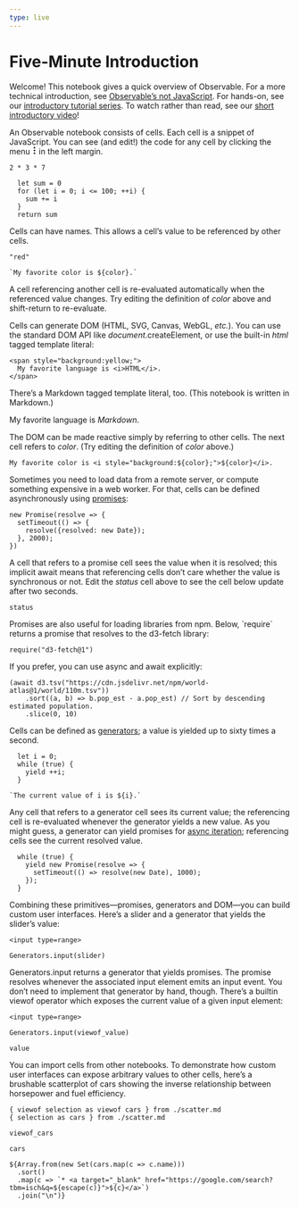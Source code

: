 ```yaml
---
type: live
---
```

# Five-Minute Introduction

Welcome! This notebook gives a quick overview of Observable. For a more technical introduction, see [Observable’s not JavaScript](/@observablehq/observables-not-javascript). For hands-on, see our [introductory tutorial series](/collection/@observablehq/introduction). To watch rather than read, see our [short introductory video](https://www.youtube.com/watch?v=uEmDwflQ3xE)!

An Observable notebook consists of cells. Each cell is a snippet of JavaScript. You can see (and edit!) the code for any cell by clicking the menu <svg viewBox="0 0 8 14" fill="currentColor" stroke="none" stroke-width="1.5" stroke-linecap="round" stroke-linejoin="round" width="8" height="14"><circle r="1.5" cx="4" cy="2"></circle><circle r="1.5" cx="4" cy="7"></circle><circle r="1.5" cx="4" cy="12"></circle></svg> in the left margin.

```{javascript}
2 * 3 * 7
```

```{javascript}
  let sum = 0
  for (let i = 0; i <= 100; ++i) {
    sum += i
  }
  return sum
```

Cells can have names. This allows a cell’s value to be referenced by other cells.

```{javascript#color}
"red"
```

```{javascript(color)}
`My favorite color is ${color}.`
```

A cell referencing another cell is re-evaluated automatically when the referenced value changes. Try editing the definition of *color* above and shift-return to re-evaluate.

Cells can generate DOM (HTML, SVG, Canvas, WebGL, *etc.*). You can use the standard DOM API like *document*.createElement, or use the built-in *html* tagged template literal:

```{html}
<span style="background:yellow;">
  My favorite language is <i>HTML</i>.
</span>
```
There’s a Markdown tagged template literal, too. (This notebook is written in Markdown.)

My favorite language is *Markdown*.

The DOM can be made reactive simply by referring to other cells. The next cell refers to *color*. (Try editing the definition of *color* above.)

```{html(color)}
My favorite color is <i style="background:${color};">${color}</i>.
```

Sometimes you need to load data from a remote server, or compute something expensive in a web worker. For that, cells can be defined asynchronously using [promises](https://developer.mozilla.org/docs/Web/JavaScript/Guide/Using_promises):

```{javascript#status}
new Promise(resolve => {
  setTimeout(() => {
    resolve({resolved: new Date});
  }, 2000);
})
```
A cell that refers to a promise cell sees the value when it is resolved; this implicit await means that referencing cells don’t care whether the value is synchronous or not. Edit the *status* cell above to see the cell below update after two seconds.

```{javascript(status)}
status
```
Promises are also useful for loading libraries from npm. Below, \`require\` returns a promise that resolves to the d3-fetch library:

```{javascript#d3(require)}
require("d3-fetch@1")
```
If you prefer, you can use async and await explicitly:

```{javascript#countries(d3)}
(await d3.tsv("https://cdn.jsdelivr.net/npm/world-atlas@1/world/110m.tsv"))
    .sort((a, b) => b.pop_est - a.pop_est) // Sort by descending estimated population.
    .slice(0, 10)
```

Cells can be defined as [generators](https://developer.mozilla.org/docs/Web/JavaScript/Guide/Iterators_and_Generators#Generators); a value is yielded up to sixty times a second.

```{javascript#i}
  let i = 0;
  while (true) {
    yield ++i;
  }
```

```{javascript(i)}
`The current value of i is ${i}.`
```
Any cell that refers to a generator cell sees its current value; the referencing cell is re-evaluated whenever the generator yields a new value. As you might guess, a generator can yield promises for [async iteration](https://github.com/tc39/proposal-async-iteration); referencing cells see the current resolved value.

```{javascript#date}
  while (true) {
    yield new Promise(resolve => {
      setTimeout(() => resolve(new Date), 1000);
    });
  }
```

Combining these primitives—promises, generators and DOM—you can build custom user interfaces. Here’s a slider and a generator that yields the slider’s value:

```{html#slider}
<input type=range>
```

```{javascript#sliderValue(Generators,slider)}
Generators.input(slider)
```

Generators.input returns a generator that yields promises. The promise resolves whenever the associated input element emits an input event. You don’t need to implement that generator by hand, though. There’s a builtin viewof operator which exposes the current value of a given input element:

```{html#viewof value}
<input type=range>
```

```{javascript#value(Generators,viewof value)}
Generators.input(viewof_value)
```

```{javascript(value)}
value
```

You can import cells from other notebooks. To demonstrate how custom user interfaces can expose arbitrary values to other cells, here’s a brushable scatterplot of cars showing the inverse relationship between horsepower and fuel efficiency.

```{imports}
{ viewof selection as viewof cars } from ./scatter.md 
{ selection as cars } from ./scatter.md 
```

```{javascript(viewof cars)}
viewof_cars
```

```{javascript(cars)}
cars
```

```{md(cars)}
${Array.from(new Set(cars.map(c => c.name)))
  .sort()
  .map(c => `* <a target="_blank" href="https://google.com/search?tbm=isch&q=${escape(c)}">${c}</a>`)
  .join("\n")}
```